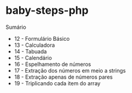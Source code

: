 # baby-steps-php
Sumário

* 12 - Formulário Básico
* 13 - Calculadora
* 14 - Tabuada
* 15 - Calendário
* 16 - Espelhamento de números
* 17 - Extração dos números em meio a strings
* 18 - Extração apenas de números pares
* 19 - Triplicando cada item do array
